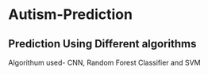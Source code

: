 # Autism-Prediction
## Prediction Using Different algorithms
Algorithum used- CNN, Random Forest Classifier and SVM
